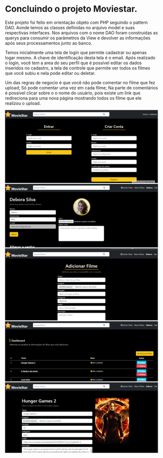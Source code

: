 # Concluindo o projeto Moviestar.
Este projeto foi feito em orientação objeto com PHP seguindo o pattern DAO. Aonde temos as classes definidas no arquivo model e suas respectivas interfaces.
Nos arquivos com o nome DAO foram construidas as querys para consumir os parâmetros da View e devolver as informações após seus processamentos junto ao banco.

Temos inicialmente uma tela de login que permite cadastrar ou apenas logar mesmo. A chave de identificação desta tela é o email.
Após realizado o login, você tem a area do seu perfil que é possível editar os dados inseridos no cadastro, a tela de controle que permite ver todos os filmes que você subiu e nela pode editar ou deletar.

Um das regras de negocio é que você não pode comentar no filme que fez upload;
Só pode comentar uma vez em cada filme;
Na parte de comentários é possivel clicar sobre o o nome do usuário, pois existe um link que redireciona para uma nova página mostrando todos os filme que ele realizou o upload.



![Alt text](image-1.png)
![Alt text](image.png)
![Alt text](image-2.png)
![Alt text](image-3.png)
![Alt text](image-4.png)
